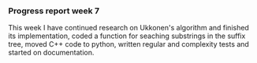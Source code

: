 ### Progress report week 7

This week I have continued research on Ukkonen's algorithm and finished its implementation, coded a function for seaching substrings in the suffix tree, 
moved C++ code to python, written regular and complexity tests and started on documentation. 
